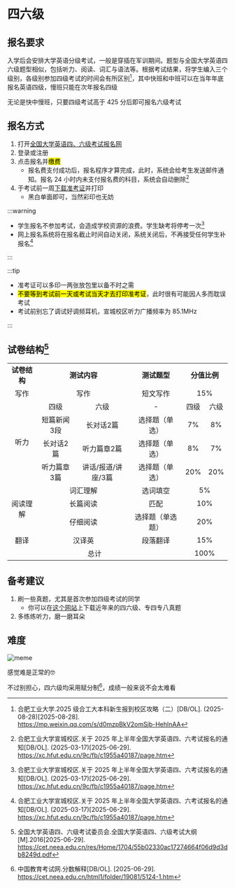 # 四六级

## 报名要求

入学后会安排大学英语分级考试，一般是穿插在军训期间。题型与全国大学英语四六级题型相似，包括听力、阅读、词汇与语法等。根据考试结果，将学生编入三个级别，各级别参加四级考试的时间会有所区别[^4]，其中快班和中班可以在当年年底报名英语四级，慢班只能在次年报名四级

无论是快中慢班，只要四级考试高于 425 分后即可报名六级考试

## 报名方式

1. 打开[全国大学英语四、六级考试报名网](http://cet-bm.neea.edu.cn)
2. 登录或注册
3. 点击报名并<mark>缴费</mark>
   - 报名费支付成功后，报名程序才算完成，此时，系统会给考生发送邮件通知。报名 24 小时内未支付报名费的科目，系统会自动删除[^1]
4. 于考试前一周[下载准考证](https://cet-kw.neea.edu.cn/Home/QuickPrintTestTicket)并打印
   - 黑白单面即可，当然彩印也无妨

:::warning

- 学生报名不参加考试，会造成学校资源的浪费。学生缺考将停考一次[^1]
- 网上报名系统将在报名截止时间自动关闭，系统关闭后，不再接受任何学生补报名[^1]

:::

:::tip

- 准考证可以多印一两张放包里以备不时之需
- <mark>不要等到考试前一天或考试当天才去打印准考证</mark>，此时很有可能因人多而耽误考试
- 考试前别忘了调试好调频耳机，宣城校区听力广播频率为 85.1MHz

:::

## 试卷结构[^2]

<table>
  <tbody>
    <tr>
      <td align="center" rowspan="1" colspan="1"><b>试卷结构</b></td>
      <td align="center" rowspan="1" colspan="2"><b>测试内容</b></td>
      <td align="center" rowspan="1" colspan="1"><b>测试题型</b></td>
      <td align="center" rowspan="1" colspan="2"><b>分值比例</b></td>
    </tr>
    <tr>
      <td align="center" rowspan="1" colspan="1">写作</td>
      <td align="center" rowspan="1" colspan="2">写作</td>
      <td align="center" rowspan="1" colspan="1">短文写作</td>
      <td align="center" rowspan="1" colspan="2">15%</td>
    </tr>
    <tr>
      <td align="center" rowspan="4" colspan="1">听力</td>
      <td align="center" rowspan="1" colspan="1">四级</td>
      <td align="center" rowspan="1" colspan="1">六级</td>
      <td align="center" rowspan="1" colspan="1">-</td>
      <td align="center" rowspan="1" colspan="1">四级</td>
      <td align="center" rowspan="1" colspan="1">六级</td>
    </tr>
    <tr>
      <td align="center" rowspan="1" colspan="1">短篇新闻3段</td>
      <td align="center" rowspan="1" colspan="1">长对话2篇</td>
      <td align="center" rowspan="1" colspan="1">选择题（单选）</td>
      <td align="center" rowspan="1" colspan="1">7%</td>
      <td align="center" rowspan="1" colspan="1">8%</td>
    </tr>
    <tr>
      <td align="center" rowspan="1" colspan="1">长对话2篇</td>
      <td align="center" rowspan="1" colspan="1">听力篇章2篇</td>
      <td align="center" rowspan="1" colspan="1">选择题（单选）</td>
      <td align="center" rowspan="1" colspan="1">8%</td>
      <td align="center" rowspan="1" colspan="1">7%</td>
    </tr>
    <tr>
      <td align="center" rowspan="1" colspan="1">听力篇章3篇</td>
      <td align="center" rowspan="1" colspan="1">讲话/报道/讲座/3篇</td>
      <td align="center" rowspan="1" colspan="1">选择题（单选）</td>
      <td align="center" rowspan="1" colspan="1">20%</td>
      <td align="center" rowspan="1" colspan="1">20%</td>
    </tr>
    <tr>
      <td align="center" rowspan="3" colspan="1">阅读理解</td>
      <td align="center" rowspan="1" colspan="2">词汇理解</td>
      <td align="center" rowspan="1" colspan="1">选词填空</td>
      <td align="center" rowspan="1" colspan="2">5%</td>
    </tr>
    <tr>
      <td align="center" rowspan="1" colspan="2">长篇阅读</td>
      <td align="center" rowspan="1" colspan="1">匹配</td>
      <td align="center" rowspan="1" colspan="2">10%</td>
    </tr>
    <tr>
      <td align="center" rowspan="1" colspan="2">仔细阅读</td>
      <td align="center" rowspan="1" colspan="1">选择题（单选题）</td>
      <td align="center" rowspan="1" colspan="2">20%</td>
    </tr>
    <tr>
      <td align="center" rowspan="1" colspan="1">翻译</td>
      <td align="center" rowspan="1" colspan="2">汉译英</td>
      <td align="center" rowspan="1" colspan="1">段落翻译</td>
      <td align="center" rowspan="1" colspan="2">15%</td>
    </tr>
    <tr>
      <td align="center" rowspan="1" colspan="4">总计</td>
      <td align="center" rowspan="1" colspan="2">100%</td>
    </tr>
  </tbody>
</table>

## 备考建议

1. 刷一些真题，尤其是首次参加四级考试的同学
   - 你可以在[这个网站](https://zhenti.burningvocabulary.cn/)上下载近年来的四六级、专四专八真题
2. 多练练听力，磨一磨耳朵

## 难度

![meme](./media/cet_meme.jpg)

感觉难是正常的🤓

不过别担心，四六级均采用赋分制[^3]，成绩一般来说不会太难看

[^1]:
    合肥工业大学宣城校区.关于 2025 年上半年全国大学英语四、六考试报名的通知[DB/OL]. (2025-03-17)\[2025-06-29].  
    <https://xc.hfut.edu.cn/9c/fb/c1955a40187/page.htm>

[^2]:
    全国大学英语四、六级考试委员会.全国大学英语四、六级考试大纲[M].2016\[2025-06-29].  
    <https://cet.neea.edu.cn/res/Home/1704/55b02330ac17274664f06d9d3db8249d.pdf>

[^3]:
    中国教育考试网.分数解释[DB/OL]. [2025-06-29].  
    <https://cet.neea.edu.cn/html1/folder/19081/5124-1.htm>

[^4]:
    合肥工业大学.2025 级合工大本科新生报到校区攻略（二）[DB/OL]. (2025-08-28)\[2025-08-28].  
    <https://mp.weixin.qq.com/s/d0mzpBkV2omSjb-HehlnAA>
